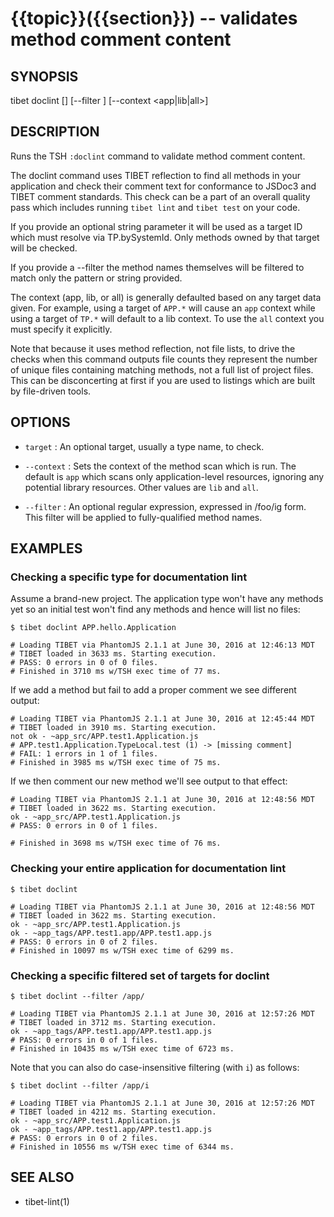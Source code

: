 {{topic}}({{section}}) -- validates method comment content
=============================================

## SYNOPSIS

tibet doclint [<target>] [--filter <filter>] [--context <app|lib|all>]

## DESCRIPTION

Runs the TSH `:doclint` command to validate method comment content.

The doclint command uses TIBET reflection to find all methods in your
application and check their comment text for conformance to JSDoc3 and
TIBET comment standards. This check can be a part of an overall quality
pass which includes running `tibet lint` and `tibet test` on your code.

If you provide an optional string parameter it will be used as a target
ID which must resolve via TP.bySystemId. Only methods owned by that target will
be checked.

If you provide a --filter the method names themselves will be filtered to match
only the pattern or string provided.

The context (app, lib, or all) is generally defaulted based on any target data
given. For example, using a target of `APP.*` will cause an `app` context while
using a target of `TP.*` will default to a lib context. To use the `all` context
you must specify it explicitly.

Note that because it uses method reflection, not file lists, to drive
the checks when this command outputs file counts they represent the
number of unique files containing matching methods, not a full list
of project files. This can be disconcerting at first if you are used
to listings which are built by file-driven tools.

## OPTIONS

  * `target` :
    An optional target, usually a type name, to check.

  * `--context` :
    Sets the context of the method scan which is run. The default is `app`
which scans only application-level resources, ignoring any potential library
resources. Other values are `lib` and `all`.

  * `--filter` :
    An optional regular expression, expressed in /foo/ig form. This filter will
be applied to fully-qualified method names.


## EXAMPLES

### Checking a specific type for documentation lint

Assume a brand-new project. The application type won't have any methods yet
so an initial test won't find any methods and hence will list no files:

    $ tibet doclint APP.hello.Application

    # Loading TIBET via PhantomJS 2.1.1 at June 30, 2016 at 12:46:13 MDT
    # TIBET loaded in 3633 ms. Starting execution.
    # PASS: 0 errors in 0 of 0 files.
    # Finished in 3710 ms w/TSH exec time of 77 ms.

If we add a method but fail to add a proper comment we see different output:

    # Loading TIBET via PhantomJS 2.1.1 at June 30, 2016 at 12:45:44 MDT
    # TIBET loaded in 3910 ms. Starting execution.
    not ok - ~app_src/APP.test1.Application.js
    # APP.test1.Application.TypeLocal.test (1) -> [missing comment]
    # FAIL: 1 errors in 1 of 1 files.
    # Finished in 3985 ms w/TSH exec time of 75 ms.

If we then comment our new method we'll see output to that effect:

    # Loading TIBET via PhantomJS 2.1.1 at June 30, 2016 at 12:48:56 MDT
    # TIBET loaded in 3622 ms. Starting execution.
    ok - ~app_src/APP.test1.Application.js
    # PASS: 0 errors in 0 of 1 files.

    # Finished in 3698 ms w/TSH exec time of 76 ms.

### Checking your entire application for documentation lint

    $ tibet doclint

    # Loading TIBET via PhantomJS 2.1.1 at June 30, 2016 at 12:48:56 MDT
    # TIBET loaded in 3622 ms. Starting execution.
    ok - ~app_src/APP.test1.Application.js
    ok - ~app_tags/APP.test1.app/APP.test1.app.js
    # PASS: 0 errors in 0 of 2 files.
    # Finished in 10097 ms w/TSH exec time of 6299 ms.

### Checking a specific filtered set of targets for doclint

    $ tibet doclint --filter /app/

    # Loading TIBET via PhantomJS 2.1.1 at June 30, 2016 at 12:57:26 MDT
    # TIBET loaded in 3712 ms. Starting execution.
    ok - ~app_tags/APP.test1.app/APP.test1.app.js
    # PASS: 0 errors in 0 of 1 files.
    # Finished in 10435 ms w/TSH exec time of 6723 ms.

Note that you can also do case-insensitive filtering (with `i`) as follows:

    $ tibet doclint --filter /app/i

    # Loading TIBET via PhantomJS 2.1.1 at June 30, 2016 at 12:57:26 MDT
    # TIBET loaded in 4212 ms. Starting execution.
    ok - ~app_src/APP.test1.Application.js
    ok - ~app_tags/APP.test1.app/APP.test1.app.js
    # PASS: 0 errors in 0 of 2 files.
    # Finished in 10556 ms w/TSH exec time of 6344 ms.

## SEE ALSO

  * tibet-lint(1)

